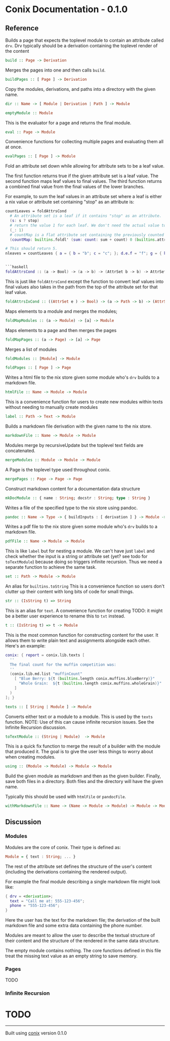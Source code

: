 # Conix Documentation - 0.1.0

## Reference
Builds a page that expects the toplevel module to contain an attribute called `drv`.
Drv typically should be a derivation containing the toplevel render of the content


```haskell
build :: Page -> Derivation
```
Merges the pages into one and then calls `build`.


```haskell
buildPages :: [ Page ] -> Derivation
```
Copy the modules, derivations, and paths into a directory with the given name.


```haskell
dir :: Name -> [ Module | Derivation | Path ] -> Module
```


```haskell
emptyModule :: Module
```
This is the evaluator for a page and returns the final module.

```haskell
eval :: Page -> Module
```
Convenience functions for collecting multiple pages and evaluating
them all at once.


```haskell
evalPages :: [ Page ] -> Module
```
Fold an attribute set down while allowing for attribute sets to be a leaf value. 

The first function returns true if the given attribute set is a leaf value.
The second function maps leaf values to final values.
The third function returns a combined final value from the final values of the lower branches.

For example, to sum the leaf values in an attribute set where a leaf is either a nix value
or attribute set containing "stop" as an attribute is:

```nix
countLeaves = foldAttrsCond 
  # An attribute set is a leaf if it contains "stop" as an attribute.
  (s: s ? stop) 
  # return the value 1 for each leaf. We don't need the actual value to compute the result.
  (_: 1)        
  # countMap is a flat attribute set containing the previously counted branches.
  (countMap: builtins.foldl' (sum: count: sum + count) 0 (builtins.attrValues countMap));

# This should return 5.
nleaves = countLeaves { a = { b = "b"; c = "c"; }; d.e.f = "f"; g = { h = { stop = 2; }; i = 7; }; };


```haskell
foldAttrsCond :: (a -> Bool) -> (a -> b) -> (AttrSet b -> b) -> AttrSet a -> b
```
This is just like `foldAttrsCond` except the function to convert leaf
values into final values also takes in the path from the top of the
attribute set for that leaf value.


```haskell
foldAttrsIxCond :: ((AttrSet e ) -> Bool) -> (a -> Path -> b) -> (AttrSet b -> b) -> AttrSet a -> Path -> b
```
Maps elements to a module and merges the modules;


```haskell
foldMapModules :: (a -> Module) -> [a] -> Module
```
Maps elements to a page and then merges the pages

```haskell
foldMapPages :: (a -> Page) -> [a] -> Page
```
Merges a list of modules

```haskell
foldModules :: [Module] -> Module
```


```haskell
foldPages :: [ Page ] -> Page
```
Writes a html file to the nix store given some module who's `drv` builds to a markdown file.


```haskell
htmlFile :: Name -> Module -> Module
```
This is a convenience function for users to create new modules within texts
without needing to manually create modules


```haskell
label :: Path -> Text -> Module
```
Builds a markdown file derivation with the given name to the nix store.


```haskell
markdownFile :: Name -> Module -> Module
```
Modules merge by recursiveUpdate but the toplevel text fields
are concatenated.


```haskell
mergeModules :: Module -> Module -> Module
```
A Page is the toplevel type used throughout conix. 


```haskell
mergePages :: Page -> Page -> Page
```
Construct markdown content for a documentation data structure 


```haskell
mkDocModule :: { name : String; docstr : String; type : String }
```
Writes a file of the specified type to the nix store using pandoc.


```haskell
pandoc :: Name -> Type -> { buildInputs : [ derivation ] } -> Module -> { drv : Derivation }
```
Writes a pdf file to the nix store given some module who's `drv` builds to a markdown file.


```haskell
pdfFile :: Name -> Module -> Module
```
This is like `label` but for nesting a module. We can't have just `label` and check whether the
input is a string or attribute set (yet? see todo for `toTextModule`) because doing so triggers
infinite recursion. Thus we need a separate function to achieve the same task.


```haskell
set :: Path -> Module -> Module
```
An alias for `builtins.toString`
This is a convenience function so users don't clutter up their content
with long bits of code for small things.


```haskell
str :: (IsString t) => String
```
This is an alias for `text`.
A convenience function for creating 
TODO: it might be a better user experience to rename this to `txt` instead.


```haskell
t :: (IsString t) => t -> Module
```
This is the most common function for constructing content for the user.
It allows them to write plain text and assignments alongside each other.
Here's an example:

```nix
conix: { report = conix.lib.texts [
  ''
  The final count for the muffin competition was:
  ''
  (conix.lib.md.list "muffinCount"
    [ "Blue Berry: ${t (builtins.length conix.muffins.blueBerry)}"
      "Whole Grain:  ${t (builtins.length conix.muffins.wholeGrain)}"
    ]
  )
]; }
```


```haskell
texts :: [ String | Module ] -> Module
```
Converts either text or a module to a module. This is used by the `texts`
function.  NOTE: Use of this can cause infinite recursion issues. See the
Infinite Recursion discussion.


```haskell
toTextModule :: (String | Module)  -> Module
```
This is a quick fix function to merge the result of a builder with the 
module that produced it. The goal is to give the user less things to
worry about when creating modules.


```haskell
using :: (Module -> Module) -> Module -> Module
```
Build the given module as markdown and then as the given builder. Finally, save
both files in a directory. Both files and the directory will have the given name.

Typically this should be used with `htmlFile` or `pandocFile`.


```haskell
withMarkdownFile :: Name -> (Name -> Module -> Module) -> Module -> Module
```
## Discussion

### Modules

Modules are the core of conix. Their type is defined as:

```haskell
Module = { text : String; ... }
```

The rest of the attribute set defines the structure of the user's
content (including the derivations containing the rendered output).

For example the final module describing a single markdown file might
look like:

```nix
{ drv = <derivation>; 
  text = "Call me at: 555-123-456"; 
  phone = "555-123-456"; 
}
```

Here the user has the text for the markdown file; the derivation of the
built markdown file and some extra data containing the phone number.

Modules are meant to allow the user to describe the textual structure of
their content and the structure of the rendered in the same data structure.

The empty module contains nothing. The core functions defined in this file
treat the missing text value as an empty string to save memory.


### Pages

TODO

### Infinite Recursion

# TODO


---
Built using <a href="https://github.com/theNerd247/conix.git">conix</a> version 0.1.0
